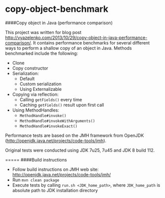 copy-object-benchmark
=====================

####Copy object in Java (performance comparison)

This project was written for blog post http://vyazelenko.com/2013/10/29/copy-object-in-java-performance-comparison/. It contains performance benchmarks for several different ways to perform a shallow copy of an object in Java.
Methods benchmarked include the following:
* Clone
* Copy constructor
* Serialization:
  + Default
  + Custom serialization
  + Using Externalizable
* Copying via reflection:
  + Calling ```getFields()``` every time
  + Caching ```getFields()``` result upon first call
* Using MethodHandles:
  + ```MethodHandle#invoke()```
  + ```MethodHandle#invokeWithArguments()```
  + ```MethodHandle#invokeExact()```

Performance tests are based on the JMH framework from OpenJDK (http://openjdk.java.net/projects/code-tools/jmh).

Original tests were conducted using JDK 7u25, 7u45 and JDK 8 build 112. 

=====
####Build instructions
* Follow build instructions on JMH web site: http://openjdk.java.net/projects/code-tools/jmh/
* Run ```mvn clean package```
* Execute tests by calling ```run.sh <JDK_home_path>```, where ```JDK_home_path``` is absolute path to JDK installation directory
